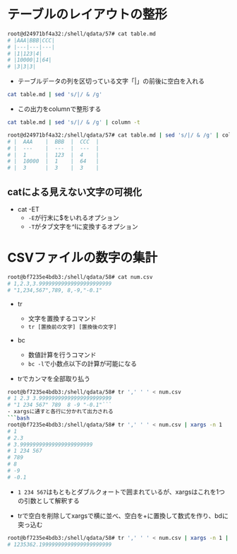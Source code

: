 # テーブルのレイアウトの整形
```bash
root@d24971bf4a32:/shell/qdata/57# cat table.md
# |AAA|BBB|CCC|
# |---|---|---|
# |1|123|4|
# |10000|1|64|
# |3|3|3|
```
- テーブルデータの列を区切っている文字「|」の前後に空白を入れる
```bash
cat table.md | sed 's/|/ & /g'
```
- この出力をcolumnで整形する
```bash
cat table.md | sed 's/|/ & /g' | column -t
```
```bash
root@d24971bf4a32:/shell/qdata/57# cat table.md | sed 's/|/ & /g' | column -t
# |  AAA    |  BBB  |  CCC  |
# |  ---    |  ---  |  ---  |
# |  1      |  123  |  4    |
# |  10000  |  1    |  64   |
# |  3      |  3    |  3    |
```
## catによる見えない文字の可視化
- cat -ET
    - `-E`が行末に$をいれるオプション
    - `-T`がタブ文字を^Iに変換するオプション

# CSVファイルの数字の集計
```bash
root@bf7235e4bdb3:/shell/qdata/58# cat num.csv
# 1,2.3,3.99999999999999999999999
# "1,234,567",789, 8,-9,"-0.1"
```

- tr
    - 文字を置換するコマンド
    - `tr [置換前の文字] [置換後の文字]`
- bc
    - 数値計算を行うコマンド
    - `bc -l`で小数点以下の計算が可能になる

- trでカンマを全部取り払う
```bash
root@bf7235e4bdb3:/shell/qdata/58# tr ',' ' ' < num.csv
# 1 2.3 3.99999999999999999999999
# "1 234 567" 789  8 -9 "-0.1"```
- xargsに通すと各行に分かれて出力される
```bash
root@bf7235e4bdb3:/shell/qdata/58# tr ',' ' ' < num.csv | xargs -n 1
# 1
# 2.3
# 3.99999999999999999999999
# 1 234 567
# 789
# 8
# -9
# -0.1
```
- `1 234 567`はもともとダブルクォートで囲まれているが、xargsはこれを1つの引数として解釈する

- trで空白を削除してxargsで横に並べ、空白を+に置換して数式を作り、bdに突っ込む
```bash
root@bf7235e4bdb3:/shell/qdata/58# tr ',' ' ' < num.csv | xargs -n 1 | tr -d ' ' | xargs | tr ' ' + | bc
# 1235362.19999999999999999999999
```
